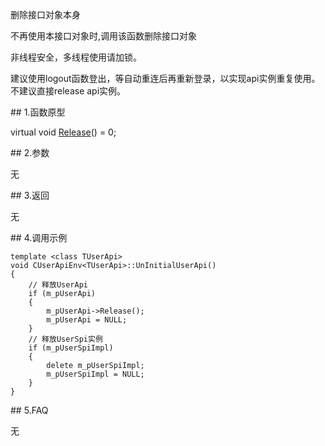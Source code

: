 <p>删除接口对象本身</p>
<p>不再使用本接口对象时,调用该函数删除接口对象</p>
<p>非线程安全，多线程使用请加锁。</p>
<p>建议使用logout函数登出，等自动重连后再重新登录，以实现api实例重复使用。不建议直接release api实例。</p>
<span class="anchor" id="ad4f9db1-370a-4cd5-8900-b6d0dbb00e07"></span>
## 1.函数原型
<p>virtual void <a href="../../../HQJK/CTHOSTFTDCMDAPI/RELEASE/">Release</a>() = 0;</p>
<span class="anchor" id="d72fccbe-66f8-4399-b322-a1d39a97ced1"></span>
## 2.参数
<p>无</p>
<span class="anchor" id="f43c5f15-63be-4e7d-8e0d-66c1314aa918"></span>
## 3.返回
<p>无</p>
<span class="anchor" id="ea8ce807-36ed-4d29-83b9-062db9ce7270"></span>
## 4.调用示例
<pre><code>template &lt;class TUserApi&gt;
void CUserApiEnv&lt;TUserApi&gt;::UnInitialUserApi()
{
    // 释放UserApi
    if (m_pUserApi)
    {
        m_pUserApi-&gt;Release();
        m_pUserApi = NULL;
    }
    // 释放UserSpi实例
    if (m_pUserSpiImpl)
    {
        delete m_pUserSpiImpl;
        m_pUserSpiImpl = NULL;
    }
}
</code></pre>
<span class="anchor" id="c54fb467-8429-42e5-ba4f-e467f7146a9b"></span>
## 5.FAQ
<p>无</p>
